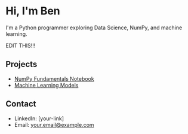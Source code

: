 # Hi, I'm Ben 
I'm a Python programmer exploring Data Science, NumPy, and machine learning.

EDIT THIS!!!
## Projects
- [NumPy Fundamentals Notebook](link-to-repo)
- [Machine Learning Models](link-to-repo)

## Contact
- LinkedIn: [your-link]
- Email: your.email@example.com


